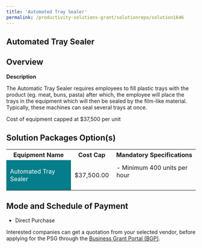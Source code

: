 ```yaml
---
title: 'Automated Tray Sealer'
permalink: /productivity-solutions-grant/solutionrepo/solution1646
---
```


## Automated Tray Sealer

## Overview

**Description**

The Automatic Tray Sealer requires employees to fill plastic trays with the product (eg. meat, buns, pasta) after which, the employee will place the trays in the equipment which will then be sealed by the film-like material. Typically, these machines can seal several trays at once. 

Cost of equipment capped at $37,500 per unit 

## Solution Packages Option(s)

<table>
<tr>
<th><b>Equipment Name</b></th>
<th><b>Cost Cap</b></th>
<th><b>Mandatory Specifications</b></th>
</tr>
<tr>
<td style='padding: 10px; background-color: #037E8A; color: #FFFFFF;'>Automated Tray Sealer</td>
<td style='padding: 10px;'>$37,500.00</td>
<td style='padding: 10px;'> - Minimum 400 units per hour<br><br></td>
</tr>
</table>

## Mode and Schedule of Payment

 - Direct Purchase

Interested companies can get a quotation from your selected vendor, before applying for the PSG through the <a href='https://www.businessgrants.gov.sg/' target='_blank' rel='noopener'>Business Grant Portal (BGP)</a>.

<script src="/jquery/resize-tables.js"></script>
